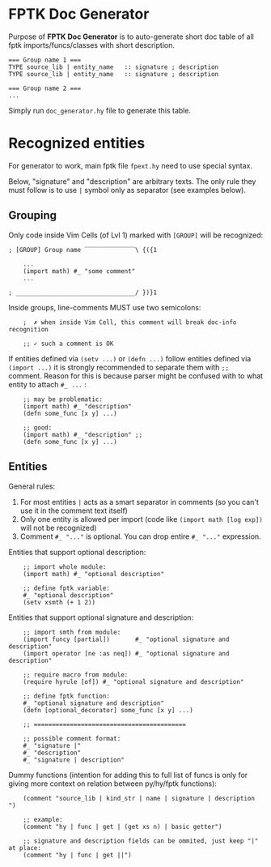 
<!-- Intro ‾‾‾‾‾‾‾‾‾‾‾‾‾‾‾‾‾‾‾‾‾‾‾‾‾‾‾‾‾‾‾‾‾‾‾‾‾‾‾‾‾‾‾‾‾‾‾‾‾‾‾‾‾‾‾‾‾‾‾‾‾‾‾‾‾‾‾‾\ {{{1 -->

# FPTK Doc Generator

Purpose of **FPTK Doc Generator** is to auto-generate short doc table of all
fptk imports/funcs/classes with short description.

```hy
=== Group name 1 ===
TYPE source_lib | entity_name   :: signature ; description
TYPE source_lib | entity_name   :: signature ; description

=== Group name 2 ===
...
```

Simply run `doc_generator.hy` file to generate this table.

<!-- __________________________________________________________________________/ }}}1 -->
<!-- Recognition: Grouping ‾‾‾‾‾‾‾‾‾‾‾‾‾‾‾‾‾‾‾‾‾‾‾‾‾‾‾‾‾‾‾‾‾‾‾‾‾‾‾‾‾‾‾‾‾‾‾‾‾‾‾‾\ {{{1 -->

# Recognized entities

For generator to work, main fptk file `fpext.hy` need to use special syntax.

Below, "signature" and "description" are arbitrary texts.
The only rule they must follow is to use `|` symbol only as separator (see examples below). 

## Grouping

Only code inside Vim Cells (of Lvl 1) marked with `[GROUP]` will be recognized:
```hy
; [GROUP] Group name ‾‾‾‾‾‾‾‾‾‾‾‾‾‾\ {({1

    ...
    (import math) #_ "some comment"
    ...

; _________________________________/ })}1
```

Inside groups, line-comments MUST use two semicolons:
```hy
    ;  ✗ when inside Vim Cell, this comment will break doc-info recognition

    ;; ✓ such a comment is OK
```

If entities defined via `(setv ...)` or `(defn ...)` follow entities defined via `(import ...)`
it is strongly recommended to separate them with `;;` comment.
Reason for this is because parser might be confused with to what entity to attach `#_ ...` :
```hy
    ;; may be problematic:
    (import math) #_ "description"
    (defn some_func [x y] ...)

    ;; good:
    (import math) #_ "description" ;;
    (defn some_func [x y] ...)
```

<!-- __________________________________________________________________________/ }}}1 -->
<!-- Recognition: Entities ‾‾‾‾‾‾‾‾‾‾‾‾‾‾‾‾‾‾‾‾‾‾‾‾‾‾‾‾‾‾‾‾‾‾‾‾‾‾‾‾‾‾‾‾‾‾‾‾‾‾‾‾\ {{{1 -->

## Entities

General rules:
1. For most entities `|` acts as a smart separator in comments (so you can't use it in the comment text itself)
2. Only one entity is allowed per import (code like `(import math [log exp])` will not be recognized)
3. Comment `#_ "..."` is optional. You can drop entire `#_ "..."` expression.

Entities that support optional description:
```hy
    ;; import whole module:
    (import math) #_ "optional description"

    ;; define fptk variable:
    #_ "optional description"
    (setv xsmth (+ 1 2))
```

Entities that support optional signature and description:
```hy
    ;; import smth from module:
    (import funcy [partial])       #_ "optional signature and description"
    (import operator [ne :as neq]) #_ "optional signature and description"

    ;; require macro from module:
    (require hyrule [of]) #_ "optional signature and description"

    ;; define fptk function:
    #_ "optional signature and description"
    (defn [optional_decorator] some_func [x y] ...)

    ;; ==========================================

    ;; possible comment format:
    #_ "signature |"
    #_ "description"
    #_ "signature | description"
```

Dummy functions (intention for adding this to full list of funcs is only for giving more context on relation between py/hy/fptk functions):
```hy
    (comment "source_lib | kind_str | name | signature | description ")

    ;; example:
    (comment "hy | func | get | (get xs n) | basic getter")

    ;; signature and description fields can be ommited, just keep "|" at place:
    (comment "hy | func | get ||")
```

<!-- __________________________________________________________________________/ }}}1 -->


